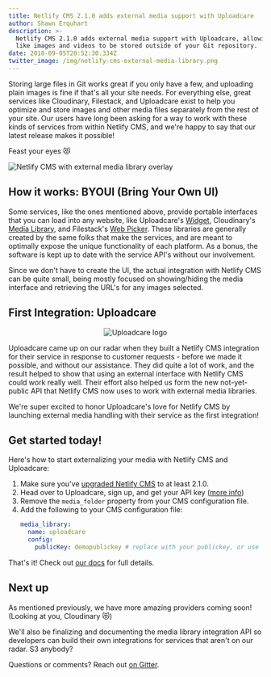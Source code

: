```yaml
---
title: Netlify CMS 2.1.0 adds external media support with Uploadcare
author: Shawn Erquhart
description: >-
  Netlify CMS 2.1.0 adds external media support with Uploadcare, allowing files
  like images and videos to be stored outside of your Git repository.
date: 2018-09-05T20:52:30.334Z
twitter_image: /img/netlify-cms-external-media-library.png
---
```

Storing large files in Git works great if you only have a few, and uploading plain images is fine if that's all your site needs. For everything else, great services like Cloudinary, Filestack, and Uploadcare exist to help you optimize and store images and other media files separately from the rest of your site. Our users have long been asking for a way to work with these kinds of services from within Netlify CMS, and we're happy to say that our latest release makes it possible!

Feast your eyes 😻

![Netlify CMS with external media library overlay](/img/netlify-cms-external-media-library.png)

## How it works: BYOUI (Bring Your Own UI)

Some services, like the ones mentioned above, provide portable interfaces that you can load into any website, like Uploadcare's [Widget](https://uploadcare.com/features/widget/), Cloudinary's [Media Library](https://cloudinary.com/documentation/media_library_widget), and Filestack's [Web Picker](https://www.filestack.com/docs/concepts/pickers/#web-picker). These libraries are generally created by the same folks that make the services, and are meant to optimally expose the unique functionality of each platform. As a bonus, the software is kept up to date with the service API's without our involvement.

Since we don't have to create the UI, the actual integration with Netlify CMS can be quite small, being mostly focused on showing/hiding the media interface and retrieving the URL's for any images selected.

## First Integration: Uploadcare

<div style="text-align: center">

![Uploadcare logo](/img/uc-logo-horizontal.svg)

</div>

Uploadcare came up on our radar when they built a Netlify CMS integration for their service in response to customer requests - before we made it possible, and without our assistance. They did quite a lot of work, and the result helped to show that using an external interface with Netlify CMS could work really well. Their effort also helped us form the new not-yet-public API that Netlify CMS now uses to work with external media libraries.

We're super excited to honor Uploadcare's love for Netlify CMS by launching external media handling with their service as the first integration!

## Get started today!

Here's how to start externalizing your media with Netlify CMS and Uploadcare:

1. Make sure you've [upgraded Netlify CMS](/docs/update-the-cms-version/) to at least 2.1.0.
2. Head over to Uploadcare, sign up, and get your API key ([more info](https://uploadcare.com/docs/keys/))
3. Remove the `media_folder` property from your CMS configuration file.
4. Add the following to your CMS configuration file:
   ```yaml
   media_library:
     name: uploadcare
     config:
       publicKey: demopublickey # replace with your publickey, or use this just to test
   ```

That's it! Check out [our docs](/docs/uploadcare/) for full details.

## Next up

As mentioned previously, we have more amazing providers coming soon! (Looking at you, Cloudinary 😻)

We'll also be finalizing and documenting the media library integration API so developers can build their own integrations for services that aren't on our radar. S3 anybody?

Questions or comments? Reach out [on Gitter](https://gitter.im/netlify/netlifycms).
